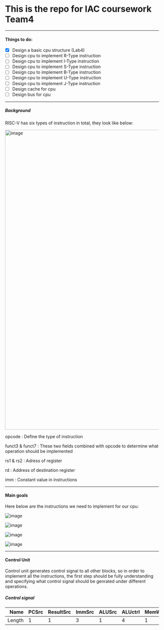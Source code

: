# This is the repo for IAC coursework Team4

---
#### Things to do:

- [x] Design a basic cpu structure (Lab4)
- [ ] Design cpu to implement R-Type instruction
- [ ] Design cpu to implement I-Type instruction
- [ ] Design cpu to implement S-Type instruction
- [ ] Design cpu to implement B-Type instruction
- [ ] Design cpu to implement U-Type instruction
- [ ] Design cpu to implement J-Type instruction
- [ ] Design cache for cpu
- [ ] Design bus for cpu

---

##### Background 

RISC-V has six types of instruction in total, they look like below:

<img width="980" alt="image" src="https://user-images.githubusercontent.com/100481494/202711466-7f65dcc5-bfb9-4e0a-81c8-e62fcbe05be8.png">


opcode
: Define the type of instruction

funct3 & funct7
: These two fields combined with opcode to determine what operation should be implemented 

rs1 & rs2
: Adress of register

rd
: Address of destination register

imm
: Constant value in instructions

---

#### Main goals

Here below are the instructions we need to implement for our cpu:

![image](https://user-images.githubusercontent.com/100481494/204151552-ba9afd53-3290-406c-8eb3-53838dd7fded.png)

![image](https://user-images.githubusercontent.com/100481494/204151576-7a491f7a-15b3-4643-bd93-9ce5f26ca807.png)

![image](https://user-images.githubusercontent.com/100481494/204151582-6e0c5199-ebec-4b87-8e10-4d74f9712004.png)

![image](https://user-images.githubusercontent.com/100481494/204151590-c6d6057b-8492-4645-b08e-7ec69c5a3d50.png)

---


#### Control Unit

Control unit generates control signal to all other blocks, so in order to implement all the instructions, the first step should be fully understanding and specifying what control signal should be genrated under different operations.

##### Control signal 

| Name | PCSrc | ResultSrc | ImmSrc | ALUSrc | ALUctrl | MemWrite | RegWrite | DataCtrl |
|-----:|---|--|--|--|--|----|----|--|
| Length | 1 | 1 | 3 | 1 | 4 | 1 | 1 | 2 |






